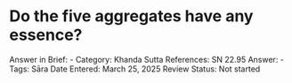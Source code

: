 # Do the five aggregates have any essence?

Answer in Brief: -
 Category: Khanda
Sutta References: SN 22.95
Answer: -
Tags: Sāra
Date Entered: March 25, 2025
Review Status: Not started